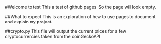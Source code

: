#Welcome to test
This a test of github pages. So the page will look empty. 

##What to expect 
This is an exploration of how to use pages to document and explain my project.

##crypto.py
This file will output the current prices for a few cryptocurrencies taken
from the coinGeckoAPI